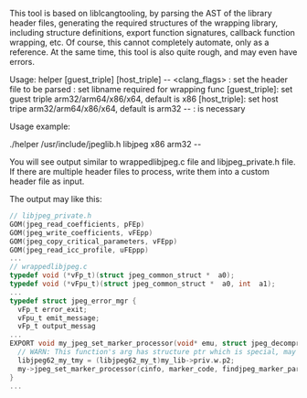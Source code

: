 This tool is based on liblcangtooling, by parsing the AST of the library header files, generating the required structures of the wrapping library, including structure definitions, export function signatures, callback function wrapping, etc. Of course, this cannot completely automate, only as a reference. At the same time, this tool is also quite rough, and may even have errors.

Usage:
    helper <filename> <libname> [guest_triple] [host_triple] -- <clang_flags>
            <filename> : set the header file to be parsed
            <libname>  : set libname required for wrapping func
            [guest_triple]: set guest triple arm32/arm64/x86/x64, default is x86
            [host_triple]: set host tripe arm32/arm64/x86/x64, default is arm32
            -- : is necessary

Usage example:

./helper /usr/include/jpeglib.h libjpeg x86 arm32 --

You will see output similar to wrappedlibjpeg.c file and libjpeg_private.h file. If there are multiple header files to process, write them into a custom header file as input.

The output may like this:
```c
// libjpeg_private.h
GOM(jpeg_read_coefficients, pFEp)
GOM(jpeg_write_coefficients, vFEpp)
GOM(jpeg_copy_critical_parameters, vFEpp)
GOM(jpeg_read_icc_profile, uFEppp)
...
// wrappedlibjpeg.c
typedef void (*vFp_t)(struct jpeg_common_struct *  a0);
typedef void (*vFpu_t)(struct jpeg_common_struct *  a0, int  a1);
...
typedef struct jpeg_error_mgr {
  vFp_t error_exit;
  vFpu_t emit_message;
  vFp_t output_messag
...
EXPORT void my_jpeg_set_marker_processor(void* emu, struct jpeg_decompress_struct * cinfo, int  marker_code, void *  routine) {
  // WARN: This function's arg has structure ptr which is special, may be need wrap it for host
  libjpeg62_my_tmy = (libjpeg62_my_t)my_lib->priv.w.p2;
  my->jpeg_set_marker_processor(cinfo, marker_code, findjpeg_marker_parser_methodFct(routine))
}
...
```

